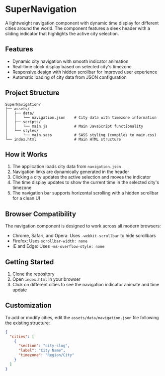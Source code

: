 # SuperNavigation

A lightweight navigation component with dynamic time display for different cities around the world. The component features a sleek header with a sliding indicator that highlights the active city selection.

## Features

- Dynamic city navigation with smooth indicator animation
- Real-time clock display based on selected city's timezone
- Responsive design with hidden scrollbar for improved user experience
- Automatic loading of city data from JSON configuration

## Project Structure

```
SuperNavigation/
├── assets/
│   ├── data/
│   │   └── navigation.json    # City data with timezone information
│   ├── scripts/
│   │   └── main.js            # Main JavaScript functionality
│   └── styles/
│       └── main.sass          # SASS styling (compiles to main.css)
└── index.html                 # Main HTML structure
```

## How it Works

1. The application loads city data from `navigation.json`
2. Navigation links are dynamically generated in the header
3. Clicking a city updates the active selection and moves the indicator
4. The time display updates to show the current time in the selected city's timezone
5. The navigation bar supports horizontal scrolling with a hidden scrollbar for a clean UI

## Browser Compatibility

The navigation component is designed to work across all modern browsers:
- Chrome, Safari, and Opera: Uses `-webkit-scrollbar` to hide scrollbars
- Firefox: Uses `scrollbar-width: none`
- IE and Edge: Uses `-ms-overflow-style: none`

## Getting Started

1. Clone the repository
2. Open `index.html` in your browser
3. Click on different cities to see the navigation indicator animate and time update

## Customization

To add or modify cities, edit the `assets/data/navigation.json` file following the existing structure:

```json
{
  "cities": [
    {
      "section": "city-slug",
      "label": "City Name",
      "timezone": "Region/City"
    }
  ]
}
```

